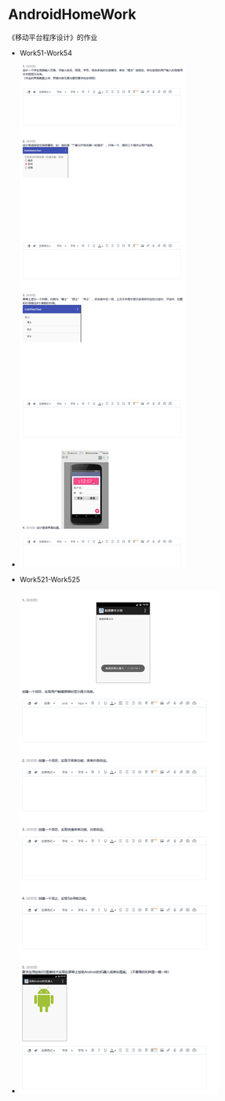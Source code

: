 # AndroidHomeWork
 《移动平台程序设计》的作业

- Work51-Work54

- ![image-20221003210550878](image/image-20221003210550878.png)

- Work521-Work525

- ![image-20221003210709775](image/image-20221003210709775.png)

  
